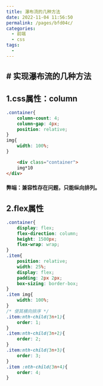 ```yaml
---
title: 瀑布流的几种方法
date: 2022-11-04 11:56:50
permalink: /pages/bfd04c/
categories:
  - 前端
  - css
tags:
  - 
---
```

## # 实现瀑布流的几种方法

## 1.css属性：column

```css
.container{
	column-count: 4;
	column-gap: 4px;
	position: relative;
}
img{
	width: 100%;
}
```

```html
	<div class="container">
    img*10	
</div>
```



#### 弊端：兼容性存在问题，只能纵向排列。

## 2.flex属性

```css
.container{
	display: flex;
	flex-direction: column;
	height: 1500px;
	flex-wrap: wrap;
}
.item{
	position: relative;
	width: 25%;
	display: flex;
	padding: 2px 2px;
	box-sizing: border-box;
}
.item img{
	width: 100%;	
}
/* 使其横向排序 */
.item:nth-child(3n+1){
	order: 1;
}
.item:nth-child(3n+2){
	order: 2;
}
.item:nth-child(3n+3){
	order: 3;
}
.item :nth-child(3n+4){
	order: 4;
}
```

